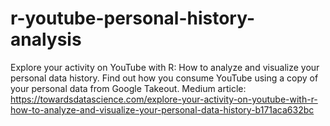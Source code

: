 # r-youtube-personal-history-analysis
Explore your activity on YouTube with R: How to analyze and visualize your personal data history. Find out how you consume YouTube using a copy of your personal data from Google Takeout. Medium article: https://towardsdatascience.com/explore-your-activity-on-youtube-with-r-how-to-analyze-and-visualize-your-personal-data-history-b171aca632bc
